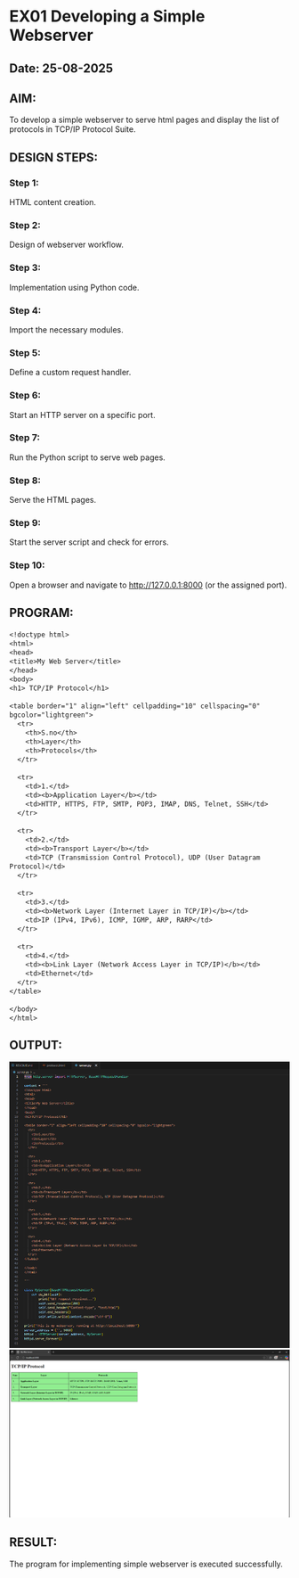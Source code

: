 # EX01 Developing a Simple Webserver
## Date: 25-08-2025

## AIM:
To develop a simple webserver to serve html pages and display the list of protocols in TCP/IP Protocol Suite.

## DESIGN STEPS:
### Step 1: 
HTML content creation.

### Step 2:
Design of webserver workflow.

### Step 3:
Implementation using Python code.

### Step 4:
Import the necessary modules.

### Step 5:
Define a custom request handler.

### Step 6:
Start an HTTP server on a specific port.

### Step 7:
Run the Python script to serve web pages.

### Step 8:
Serve the HTML pages.

### Step 9:
Start the server script and check for errors.

### Step 10:
Open a browser and navigate to http://127.0.0.1:8000 (or the assigned port).

## PROGRAM:

```
<!doctype html>
<html>
<head>
<title>My Web Server</title>
</head>
<body>
<h1> TCP/IP Protocol</h1>

<table border="1" align="left" cellpadding="10" cellspacing="0" bgcolor="lightgreen">
  <tr>
    <th>S.no</th>
    <th>Layer</th>
    <th>Protocols</th>
  </tr>

  <tr>
    <td>1.</td>
    <td><b>Application Layer</b></td>
    <td>HTTP, HTTPS, FTP, SMTP, POP3, IMAP, DNS, Telnet, SSH</td>
  </tr>

  <tr>
    <td>2.</td>
    <td><b>Transport Layer</b></td>
    <td>TCP (Transmission Control Protocol), UDP (User Datagram Protocol)</td>
  </tr>

  <tr>
    <td>3.</td>
    <td><b>Network Layer (Internet Layer in TCP/IP)</b></td>
    <td>IP (IPv4, IPv6), ICMP, IGMP, ARP, RARP</td>
  </tr>

  <tr>
    <td>4.</td>
    <td><b>Link Layer (Network Access Layer in TCP/IP)</b></td>
    <td>Ethernet</td>
  </tr>
</table>

</body>
</html>

```


## OUTPUT:
![alt text](image-1.png)
![alt text](image.png)

## RESULT:
The program for implementing simple webserver is executed successfully.
